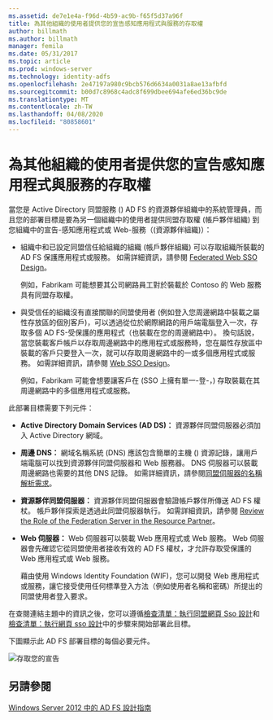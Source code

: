 ```yaml
---
ms.assetid: de7e1e4a-f96d-4b59-ac9b-f65f5d37a96f
title: 為其他組織的使用者提供您的宣告感知應用程式與服務的存取權
author: billmath
ms.author: billmath
manager: femila
ms.date: 05/31/2017
ms.topic: article
ms.prod: windows-server
ms.technology: identity-adfs
ms.openlocfilehash: 2e47197a980c9bcb576d6634a0031a8ae13afbfd
ms.sourcegitcommit: b00d7c8968c4adc8f699dbee694afe6ed36bc9de
ms.translationtype: MT
ms.contentlocale: zh-TW
ms.lasthandoff: 04/08/2020
ms.locfileid: "80858601"
---
```

# <a name="provide-users-in-another-organization-access-to-your-claims-aware-applications-and-services"></a>為其他組織的使用者提供您的宣告感知應用程式與服務的存取權


當您是 Active Directory 同盟服務 \(\) AD FS 的資源夥伴組織中的系統管理員，而且您的部署目標是要為另一個組織中的使用者提供同盟存取權 \(帳戶夥伴組織\) 到您組織中的宣告\-感知應用程式或 Web\-服務（\(資源夥伴組織\)）：  
  
-   組織中和已設定同盟信任給組織的組織 \(帳戶夥伴組織\) 可以存取組織所裝載的 AD FS 保護應用程式或服務。 如需詳細資訊，請參閱 [Federated Web SSO Design](Federated-Web-SSO-Design.md)。  
  
    例如，Fabrikam 可能想要其公司網路員工對於裝載於 Contoso 的 Web 服務具有同盟存取權。  
  
-   與受信任的組織沒有直接關聯的同盟使用者 \(例如登入您周邊網路中裝載之屬性存放區的個別客戶\)，可以透過從位於網際網路的用戶端電腦登入一次，存取多個 AD FS\-受保護的應用程式（也裝載在您的周邊網路中）。 換句話說，當您裝載客戶帳戶以存取周邊網路中的應用程式或服務時，您在屬性存放區中裝載的客戶只要登入一次，就可以存取周邊網路中的一或多個應用程式或服務。 如需詳細資訊，請參閱 [Web SSO Design](Web-SSO-Design.md)。  
  
    例如，Fabrikam 可能會想要讓客戶在 \(SSO 上擁有單一\-登\-，\) 存取裝載在其周邊網路中的多個應用程式或服務。  
  
此部署目標需要下列元件：  
  
-   **Active Directory Domain Services \(AD DS\)：** 資源夥伴同盟伺服器必須加入 Active Directory 網域。  
  
-   **周邊 DNS：** 網域名稱系統 \(DNS\) 應該包含簡單的主機 \(\) 資源記錄，讓用戶端電腦可以找到資源夥伴同盟伺服器和 Web 服務器。 DNS 伺服器可以裝載周邊網路也需要的其他 DNS 記錄。 如需詳細資訊，請參閱[同盟伺服器的名稱解析需求](Name-Resolution-Requirements-for-Federation-Servers.md)。  
  
-   **資源夥伴同盟伺服器：** 資源夥伴同盟伺服器會驗證帳戶夥伴所傳送 AD FS 權杖。 帳戶夥伴探索是透過此同盟伺服器執行。 如需詳細資訊，請參閱 [Review the Role of the Federation Server in the Resource Partner](Review-the-Role-of-the-Federation-Server-in-the-Resource-Partner.md)。  
  
-   **Web 伺服器：** Web 伺服器可以裝載 Web 應用程式或 Web 服務。 Web 伺服器會先確認它從同盟使用者接收有效的 AD FS 權杖，才允許存取受保護的 Web 應用程式或 Web 服務。  
  
    藉由使用 Windows Identity Foundation \(WIF\)，您可以開發 Web 應用程式或服務，讓它接受使用任何標準登入方法（例如使用者名稱和密碼）所提出的同盟使用者登入要求。  
  
在查閱連結主題中的資訊之後，您可以遵循[檢查清單：執行同盟網頁 Sso 設計](../../ad-fs/deployment/Checklist--Implementing-a-Federated-Web-SSO-Design.md)和[檢查清單：執行網頁 sso 設計](../../ad-fs/deployment/Checklist--Implementing-a-Web-SSO-Design.md)中的步驟來開始部署此目標。  
  
下圖顯示此 AD FS 部署目標的每個必要元件。  
  
![存取您的宣告](media/75358b16-2a6f-4e16-9cc4-b0e614480305.gif)  
  
## <a name="see-also"></a>另請參閱
[Windows Server 2012 中的 AD FS 設計指南](AD-FS-Design-Guide-in-Windows-Server-2012.md)
